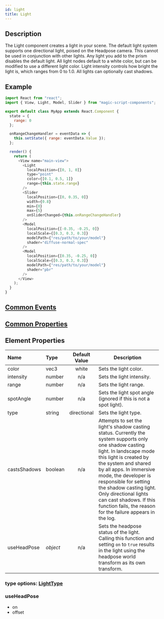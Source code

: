```yaml
---
id: light
title: Light
---
```



## Description

The Light component creates a light in your scene. The default light system supports one directional light, poised on the Headpose camera. This cannot be used in conjunction with other lights. Any light you add to the prism disables the default light. All light nodes default to a white color, but can be modified to use a different light color. Light intensity controls how bright the light is, which ranges from 0 to 1.0. All lights can optionally cast shadows.

## Example

```javascript
import React from "react";
import { View, Light, Model, Slider } from "magic-script-components";

export default class MyApp extends React.Component {
  state = {
    range: 0
  };

  onRangeChangeHandler = eventData => {
    this.setState({ range: eventData.Value });
  };

  render() {
    return (
      <View name="main-view">
        <Light
          localPosition={[0, 1, 0]}
          type="point"
          color={[0.1, 0.5, 1]}
          range={this.state.range}
        />
        <Slider
          localPosition={[0, 0.35, 0]}
          width={0.8}
          min={0}
          max={5}
          onSliderChanged={this.onRangeChangeHandler}
        />
        <Model
          localPosition={[-0.35, -0.25, 0]}
          localScale={[0.3, 0.3, 0.3]}
          modelPath={"res/path/to/your/model"}
          shader="diffuse-normal-spec"
        />
        <Model
          localPosition={[0.35, -0.25, 0]}
          localScale={[0.3, 0.3, 0.3]}
          modelPath={"res/path/to/your/model"}
          shader="pbr"
        />
      </View>
    );
  }
}
```

## [Common Events](../events/CommonEvents.md)

## [Common Properties](../types/Properties.md)

## Element Properties

| Name         | Type     | Default Value | Description |
| :----------- | :------- | :-----------: | ----------- |
| color        | vec3     | white | Sets the light color. |
| intensity    | number   | n/a | Sets the light intensity. |
| range        | number   | n/a | Sets the light range. |
| spotAngle    | number   | n/a | Sets the light spot angle (ignored if this is not a spot light). |
| type         | string   | directional | Sets the light type. |
| castsShadows | boolean  | n/a | Attempts to set the light's shadow casting status. Currently the system supports only one shadow casting light. In landscape mode this light is created by the system and shared by all apps. In immersive mode, the developer is responsible for setting the shadow casting light. Only directional lights can cast shadows. If this function fails, the reason for the failure appears in the log. |
| useHeadPose  | _object_ | n/a | Sets the headpose status of the light. Calling this function and setting `on` to `true` results in the light using the headpose world transform as its own transform. |


### type options: [LightType](../types/LightType.md)

### useHeadPose

- on
- offset

